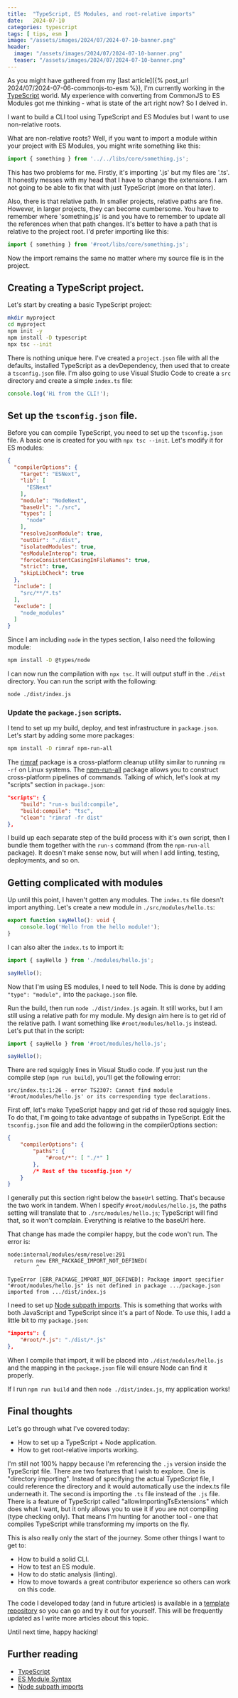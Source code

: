 ```yaml
---
title:  "TypeScript, ES Modules, and root-relative imports"
date:   2024-07-10
categories: typescript
tags: [ tips, esm ]
image: "/assets/images/2024/07/2024-07-10-banner.png"
header:
  image: "/assets/images/2024/07/2024-07-10-banner.png"
  teaser: "/assets/images/2024/07/2024-07-10-banner.png"
---
```


As you might have gathered from my [last article]({% post_url 2024/07/2024-07-06-commonjs-to-esm %}), I'm currently working in the [TypeScript](https://typescriptlang.org) world.  My experience with converting from CommonJS to ES Modules got me thinking - what is state of the art right now?  So I delved in.

I want to build a CLI tool using TypeScript and ES Modules but I want to use non-relative roots.

What are non-relative roots?  Well, if you want to import a module within your project with ES Modules, you might write something like this:

```typescript
import { something } from '../../libs/core/something.js';
```

This has two problems for me.  Firstly, it's importing '.js' but my files are '.ts'.  It honestly messes with my head that I have to change the extensions.  I am not going to be able to fix that with just TypeScript (more on that later).

Also, there is that relative path.  In smaller projects, relative paths are fine.  However, in larger projects, they can become cumbersome.  You have to remember where 'something.js' is and you have to remember to update all the references when that path changes.  It's better to have a path that is relative to the project root.  I'd prefer importing like this:

```typescript
import { something } from '#root/libs/core/something.js';
```

Now the import remains the same no matter where my source file is in the project.

## Creating a TypeScript project.

Let's start by creating a basic TypeScript project:

```bash
mkdir myproject
cd myproject
npm init -y
npm install -D typescript
npx tsc --init
```

There is nothing unique here.  I've created a `project.json` file with all the defaults, installed TypeScript as a devDependency, then used that to create a `tsconfig.json` file.  I'm also going to use Visual Studio Code to create a `src` directory and create a simple `index.ts` file:

```typescript
console.log('Hi from the CLI!');
```

## Set up the `tsconfig.json` file.

Before you can compile TypeScript, you need to set up the `tsconfig.json` file.  A basic one is created for you with `npx tsc --init`.  Let's modify it for ES modules:

```json
{
  "compilerOptions": {
    "target": "ESNext",
    "lib": [
      "ESNext"
    ],
    "module": "NodeNext",
    "baseUrl": "./src", 
    "types": [
      "node"
    ],
    "resolveJsonModule": true, 
    "outDir": "./dist",
    "isolatedModules": true,
    "esModuleInterop": true,
    "forceConsistentCasingInFileNames": true, 
    "strict": true, 
    "skipLibCheck": true
  },
  "include": [
    "src/**/*.ts"
  ],
  "exclude": [
    "node_modules"
  ]
}
```

Since I am including `node` in the types section, I also need the following module:

```bash
npm install -D @types/node
```

I can now run the compilation with `npx tsc`.  It will output stuff in the `./dist` directory.  You can run the script with the following:

```bash
node ./dist/index.js
```

### Update the `package.json` scripts.

I tend to set up my build, deploy, and test infrastructure in `package.json`.  Let's start by adding some more packages:

```bash
npm install -D rimraf npm-run-all
```

The [rimraf](https://npmjs.org/packages/rimraf) package is a cross-platform cleanup utility similar to running `rm -rf` on Linux systems.  The [npm-run-all](https://npmjs.org/packages/npm-run-all) package allows you to construct cross-platform pipelines of commands.  Talking of which, let's look at my "scripts" section in `package.json`:

```json
"scripts": {
    "build": "run-s build:compile",
    "build:compile": "tsc",
    "clean": "rimraf -fr dist"
},
```

I build up each separate step of the build process with it's own script, then I bundle them together with the `run-s` command (from the `npm-run-all` package).  It doesn't make sense now, but will when I add linting, testing, deployments, and so on.

## Getting complicated with modules

Up until this point, I haven't gotten any modules.  The `index.ts` file doesn't import anything.  Let's create a new module in `./src/modules/hello.ts`:

```typescript
export function sayHello(): void {
    console.log('Hello from the hello module!');
}
```

I can also alter the `index.ts` to import it:

```typescript
import { sayHello } from './modules/hello.js';

sayHello();
```

Now that I'm using ES modules, I need to tell Node.  This is done by adding `"type": "module",` into the `package.json` file.

Run the build, then run `node ./dist/index.js` again.  It still works, but I am still using a relative path for my module.  My design aim here is to get rid of the relative path.  I want something like `#root/modules/hello.js` instead.  Let's put that in the script:

```typescript
import { sayHello } from '#root/modules/hello.js';

sayHello();
```

There are red squiggly lines in Visual Studio code.  If you just run the compile step (`npm run build`), you'll get the following error:

```text
src/index.ts:1:26 - error TS2307: Cannot find module '#root/modules/hello.js' or its corresponding type declarations.
```

First off, let's make TypeScript happy and get rid of those red squiggly lines.  To do that, I'm going to take advantage of subpaths in TypeScript.  Edit the `tsconfig.json` file and add the following in the compilerOptions section:

```json
{
    "compilerOptions": {
        "paths": {
            "#root/*": [ "./*" ]
        },
        /* Rest of the tsconfig.json */
    }
}
```

I generally put this section right below the `baseUrl` setting.  That's because the two work in tandem.  When I specify `#root/modules/hello.js`, the paths setting will translate that to `./src/modules/hello.js`; TypeScript will find that, so it won't complain.  Everything is relative to the baseUrl here.

That change has made the compiler happy, but the code won't run.  The error is:

```text
node:internal/modules/esm/resolve:291
  return new ERR_PACKAGE_IMPORT_NOT_DEFINED(
         ^

TypeError [ERR_PACKAGE_IMPORT_NOT_DEFINED]: Package import specifier "#root/modules/hello.js" is not defined in package .../package.json imported from .../dist/index.js
```

I need to set up [Node subpath imports](https://nodejs.org/api/packages.html#subpath-imports).  This is something that works with both JavaScript and TypeScript since it's a part of Node.  To use this, I add a little bit to my `package.json`:

```json
"imports": {
    "#root/*.js": "./dist/*.js"
},
```

When I compile that import, it will be placed into `./dist/modules/hello.js` and the mapping in the `package.json` file will ensure Node can find it properly.

If I run `npm run build` and then `node ./dist/index.js`, my application works! 

## Final thoughts

Let's go through what I've covered today:

* How to set up a TypeScript + Node application.
* How to get root-relative imports working.

I'm still not 100% happy because I'm referencing the `.js` version inside the TypeScript file.  There are two features that I wish to explore.  One is "directory importing".  Instead of specifying the actual TypeScript file, I could reference the directory and it would automatically use the index.ts file underneath it.  The second is importing the `.ts` file instead of the `.js` file. There is a feature of TypeScript called "allowImportingTsExtensions" which does what I want, but it only allows you to use it if you are not compiling (type checking only).  That means I'm hunting for another tool - one that compiles TypeScript while transforming my imports on the fly.

This is also really only the start of the journey.  Some other things I want to get to:

* How to build a solid CLI.
* How to test an ES module.
* How to do static analysis (linting).
* How to move towards a great contributor experience so others can work on this code.

The code I developed today (and in future articles) is available in a [template repository](https://github.com/adrianhall/esm-typescript-library) so you can go and try it out for yourself.  This will be frequently updated as I write more articles about this topic.

Until next time, happy hacking!

## Further reading

* [TypeScript](https://typescriptlang.org)
* [ES Module Syntax](https://www.typescriptlang.org/docs/handbook/2/modules.html#es-module-syntax)
* [Node subpath imports](https://nodejs.org/api/packages.html#subpath-imports)
